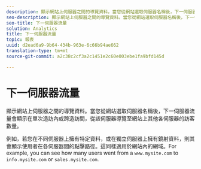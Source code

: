 ```yaml
---
description: 顯示網站上伺服器之間的導覽資料。當您從網站選取伺服器名稱後，下一伺服器流量會顯示在單次造訪內或跨造訪間，從該伺服器導覽至網站上其他各伺服器的訪客數量。
seo-description: 顯示網站上伺服器之間的導覽資料。當您從網站選取伺服器名稱後，下一伺服器流量會顯示在單次造訪內或跨造訪間，從該伺服器導覽至網站上其他各伺服器的訪客數量。
seo-title: 下一伺服器流量
solution: Analytics
title: 下一伺服器流量
topic: 報表
uuid: d2ead6a9-9b64-434b-963e-6c66b94ae662
translation-type: tm+mt
source-git-commit: a2c38c2cf3a2c1451e2c60e003ebe1fa9bfd145d

---
```



# 下一伺服器流量

顯示網站上伺服器之間的導覽資料。當您從網站選取伺服器名稱後，下一伺服器流量會顯示在單次造訪內或跨造訪間，從該伺服器導覽至網站上其他各伺服器的訪客數量。

例如，若您在不同伺服器上擁有特定資料，或在獨立伺服器上擁有鏡射資料，則其會顯示使用者在各伺服器間的點擊路徑。這同樣適用於網站內的網域。For example, you can see how many users went from a `www.mysite.com` to `info.mysite.com` or `sales.mysite.com`.
